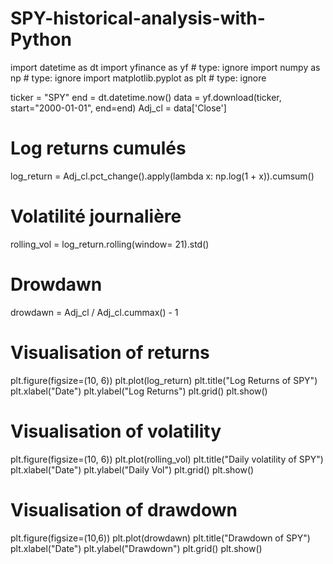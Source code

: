 # SPY-historical-analysis-with-Python

import datetime as dt
import yfinance as yf  # type: ignore
import numpy as np  # type: ignore
import matplotlib.pyplot as plt  # type: ignore

ticker = "SPY"
end = dt.datetime.now()
data = yf.download(ticker, start="2000-01-01", end=end)
Adj_cl = data['Close']

# Log returns cumulés
log_return = Adj_cl.pct_change().apply(lambda x: np.log(1 + x)).cumsum()
# Volatilité journalière
rolling_vol = log_return.rolling(window= 21).std() 
# Drowdawn
drowdawn = Adj_cl / Adj_cl.cummax() - 1


# Visualisation of returns
plt.figure(figsize=(10, 6))
plt.plot(log_return)
plt.title("Log Returns of SPY")
plt.xlabel("Date")
plt.ylabel("Log Returns")
plt.grid()
plt.show()

# Visualisation of volatility
plt.figure(figsize=(10, 6))
plt.plot(rolling_vol)
plt.title("Daily volatility of SPY")
plt.xlabel("Date")
plt.ylabel("Daily Vol")
plt.grid()
plt.show()

# Visualisation of drawdown
plt.figure(figsize=(10,6))
plt.plot(drowdawn)
plt.title("Drawdown of SPY")
plt.xlabel("Date")
plt.ylabel("Drawdown")
plt.grid()
plt.show()
